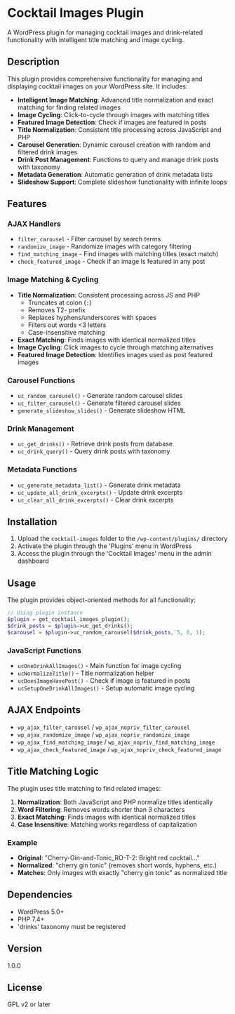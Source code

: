 # Cocktail Images Plugin

A WordPress plugin for managing cocktail images and drink-related functionality with intelligent title matching and image cycling.

## Description

This plugin provides comprehensive functionality for managing and displaying cocktail images on your WordPress site. It includes:

- **Intelligent Image Matching**: Advanced title normalization and exact matching for finding related images
- **Image Cycling**: Click-to-cycle through images with matching titles
- **Featured Image Detection**: Check if images are featured in posts
- **Title Normalization**: Consistent title processing across JavaScript and PHP
- **Carousel Generation**: Dynamic carousel creation with random and filtered drink images
- **Drink Post Management**: Functions to query and manage drink posts with taxonomy
- **Metadata Generation**: Automatic generation of drink metadata lists
- **Slideshow Support**: Complete slideshow functionality with infinite loops

## Features

### **AJAX Handlers**
- `filter_carousel` - Filter carousel by search terms
- `randomize_image` - Randomize images with category filtering
- `find_matching_image` - Find images with matching titles (exact match)
- `check_featured_image` - Check if an image is featured in any post

### **Image Matching & Cycling**
- **Title Normalization**: Consistent processing across JS and PHP
  - Truncates at colon (`:`)
  - Removes T2- prefix
  - Replaces hyphens/underscores with spaces
  - Filters out words <3 letters
  - Case-insensitive matching
- **Exact Matching**: Finds images with identical normalized titles
- **Image Cycling**: Click images to cycle through matching alternatives
- **Featured Image Detection**: Identifies images used as post featured images

### **Carousel Functions**
- `uc_random_carousel()` - Generate random carousel slides
- `uc_filter_carousel()` - Generate filtered carousel slides
- `generate_slideshow_slides()` - Generate slideshow HTML

### **Drink Management**
- `uc_get_drinks()` - Retrieve drink posts from database
- `uc_drink_query()` - Query drink posts with taxonomy

### **Metadata Functions**
- `uc_generate_metadata_list()` - Generate drink metadata
- `uc_update_all_drink_excerpts()` - Update drink excerpts
- `uc_clear_all_drink_excerpts()` - Clear drink excerpts

## Installation

1. Upload the `cocktail-images` folder to the `/wp-content/plugins/` directory
2. Activate the plugin through the 'Plugins' menu in WordPress
3. Access the plugin through the 'Cocktail Images' menu in the admin dashboard

## Usage

The plugin provides object-oriented methods for all functionality:

```php
// Using plugin instance
$plugin = get_cocktail_images_plugin();
$drink_posts = $plugin->uc_get_drinks();
$carousel = $plugin->uc_random_carousel($drink_posts, 5, 0, 1);
```

### **JavaScript Functions**
- `ucOneDrinkAllImages()` - Main function for image cycling
- `ucNormalizeTitle()` - Title normalization helper
- `ucDoesImageHavePost()` - Check if image is featured in posts
- `ucSetupOneDrinkAllImages()` - Setup automatic image cycling

## AJAX Endpoints

- `wp_ajax_filter_carousel` / `wp_ajax_nopriv_filter_carousel`
- `wp_ajax_randomize_image` / `wp_ajax_nopriv_randomize_image`
- `wp_ajax_find_matching_image` / `wp_ajax_nopriv_find_matching_image`
- `wp_ajax_check_featured_image` / `wp_ajax_nopriv_check_featured_image`

## Title Matching Logic

The plugin uses title matching to find related images:

1. **Normalization**: Both JavaScript and PHP normalize titles identically
2. **Word Filtering**: Removes words shorter than 3 characters
3. **Exact Matching**: Finds images with identical normalized titles
4. **Case Insensitive**: Matching works regardless of capitalization

### **Example**
- **Original**: "Cherry-Gin-and-Tonic_RO-T-2: Bright red cocktail..."
- **Normalized**: "cherry gin tonic" (removes short words, hyphens, etc.)
- **Matches**: Only images with exactly "cherry gin tonic" as normalized title

## Dependencies

- WordPress 5.0+
- PHP 7.4+
- 'drinks' taxonomy must be registered

## Version

1.0.0

## License

GPL v2 or later 